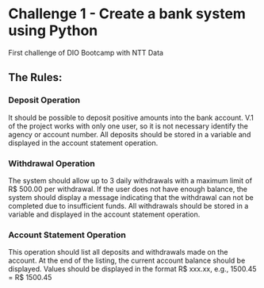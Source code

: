 # Challenge 1 - Create a bank system using Python
First challenge of DIO Bootcamp with NTT Data

## The Rules:

### Deposit Operation
It should be possible to deposit positive amounts into the bank account. V.1 of the project works with only one user, so it is not necessary identify the agency or account number. All deposits should be stored in a variable and displayed in the account statement operation.

### Withdrawal Operation
The system should allow up to 3 daily withdrawals with a maximum limit of R$ 500.00 per withdrawal. If the user does not have enough balance, the system should display a message indicating that the withdrawal can not be completed due to insufficient funds. All withdrawals should be stored in a variable and displayed in the account statement operation.

### Account Statement Operation
This operation should list all deposits and withdrawals made on the account. At the end of the listing, the current account balance should be displayed.
Values should be displayed in the format R$ xxx.xx, e.g., 1500.45 = R$ 1500.45
